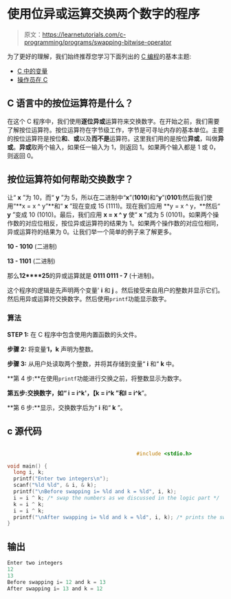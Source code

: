 # 使用位异或运算交换两个数字的程序

> 原文：<https://learnetutorials.com/c-programming/programs/swapping-bitwise-operator>

为了更好的理解，我们始终推荐您学习下面列出的 [C 编程](../ "C programming")的基本主题:

*   [C 中的变量](../../c-programming/variables)
*   [操作员在 C](../../c-programming/operators)

## C 语言中的按位运算符是什么？

在这个 C 程序中，我们使用**逐位异或**运算符来交换数字。在开始之前，我们需要了解按位运算符。按位运算符在字节级工作，字节是可寻址内存的基本单位。主要的按位运算符是按位**和**、**或**以及**而不是**运算符。这里我们用的是按位**异或**，叫做**异或**。**异或**取两个输入，如果任一输入为 1，则返回 1。如果两个输入都是 1 或 0，则返回 0。

## 按位运算符如何帮助交换数字？

让“ **x** ”为 10，而“ **y** ”为 5，所以在二进制中“**x**”(**1010**)和“**y**”(**0101**)然后我们使用“**x = x ^ y”**和“ **x** ”现在变成 15 (1111)。现在我们应用 **y = x ^ y，**然后“ **y** ”变成 10 (1010)。最后，我们应用 **x = x ^ y** 使“ **x** ”成为 5 (0101)。如果两个操作数的对应位相反，按位异或运算符的结果为 1。如果两个操作数的对应位相同，异或运算符的结果为 0。让我们举一个简单的例子来了解更多。

**10 - 1010** (二进制)

**13 - 1101** (二进制)

那么**12****25**的异或运算就是 **0111 0111 - 7** (十进制)。

这个程序的逻辑是先声明两个变量' **i** 和 **j** 。然后接受来自用户的整数并显示它们。然后用异或运算符交换数字。然后使用`printf`功能显示数字。

### 算法

**STEP 1:** 在 C 程序中包含使用内置函数的头文件。

**步骤 2:** 将变量‘**I，k** 声明为整数。

**步骤 3:** 从用户处读取两个整数，并将其存储到变量“ **i** 和“ **k** 中。

**第 4 步:**在使用`printf`功能进行交换之前，将整数显示为数字。

**第五步:**交换数字，如“ **i = i^k'，【k = i^k** ”和**I = i^k**”。

**第 6 步:**显示，交换数字后为“ **i** 和“ **k** ”。

## c 源代码

```c

                                          #include <stdio.h>

void main() {
  long i, k;
  printf("Enter two integers\n");
  scanf("%ld %ld", & i, & k);
  printf("\nBefore swapping i= %ld and k = %ld", i, k);
  i = i ^ k; /* swap the numbers as we discussed in the logic part */
  k = i ^ k;
  i = i ^ k;
  printf("\nAfter swapping i= %ld and k = %ld", i, k); /* prints the swapped numbers */
}

```

## 输出

```c
Enter two integers
12
13
Before swapping i= 12 and k = 13
After swapping i= 13 and k = 12
```